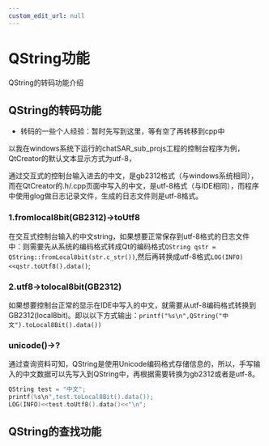 ```yaml
---
custom_edit_url: null
---
```


# QString功能

QString的转码功能介绍

## QString的转码功能

- 转码的一些个人经验：暂时先写到这里，等有空了再转移到cpp中

以我在windows系统下运行的chatSAR_sub_projs工程的控制台程序为例，QtCreator的默认文本显示方式为utf-8，

通过交互式的控制台输入进去的中文，是gb2312格式（与windows系统相同），而在QtCreator的.h/.cpp页面中写入的中文，是utf-8格式（与IDE相同），而程序中使用glog做日志记录文件，生成的日志文件则是utf-8格式。

### 1.fromlocal8bit(GB2312)->toUtf8

在交互式控制台输入的中文string，如果想要正常保存到utf-8格式的日志文件中：则需要先从系统的编码格式转成Qt的编码格式`QString qstr = QString::fromLocal8bit(str.c_str())`,然后再转换成utf-8格式`LOG(INFO)<<qstr.toUtf8().data()`;

### 2.utf8->tolocal8bit(GB2312)

如果想要控制台正常的显示在IDE中写入的中文，就需要从utf-8编码格式转换到GB2312(local8bit)。即以以下方式输出：`printf("%s\n",QString("中文").toLocal8Bit().data())`

### unicode()->?

通过查询资料可知，QString是使用Unicode编码格式存储信息的，所以，手写输入的中文数据可以先写入到QString中，再根据需要转换为gb2312或者是utf-8。

```cpp
QString test = "中文";
printf(%s\n",test.toLocal8Bit().data());
LOG(INFO)<<test.toUtf8().data()<<"\n";
```

## QString的查找功能
